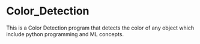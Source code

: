 # Color_Detection
This is a Color Detection program that detects the color of any object which include python programming and ML concepts.
